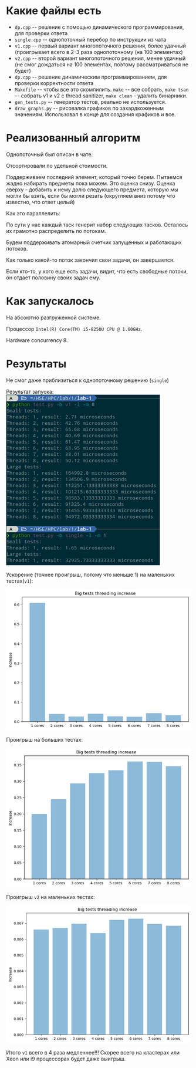 # Какие файлы есть
* `dp.cpp` -- решение с помощью динамического программирования, для проверки ответа
* `single.cpp` -- однопоточный перебор по инструкции из чата
* `v1.cpp` -- первый вариант многопоточного решения, более удачный (проигрывает всего в 2-3 раза однопоточному (на 100 элементах)
* `v2.cpp` -- второй вариант многопоточного решения, менее удачный (не смог дождаться на 100 элементах, поэтому рассматриваться не будет)
* `dp.cpp` -- решение динамическим программированием, для проверки корректности ответа
* `Makefile` -- чтобы все это скомпилить. `make` -- все собрать, `make tsan` -- собрать v1 и v2 с thread sanitizer,  `make clean` - удалить бинарники.
* `gen_tests.py` -- генератор тестов, реально не используется.
* `draw_graphs.py` -- рисовалка графиков по захардкоженным значениям. Использовал в конце для создания крафиков и все.

# Реализованный алгоритм
Однопоточный был описан в чате:

Отсортировали по удельной стоимости.

Поддерживаем последний элемент, который точно берем. Пытаемся жадно набирать предметы пока можем. Это оценка снизу. Оценка сверху - добавить к нему долю следующего предмета, которую мы могли бы взять, если бы могли резать (округляем вниз потому что известно, что ответ целый)

Как это параллелить:

По сути у нас каждый таск генерит набор следующих тасков. Осталось их грамотно распределить по потокам.

Будем поддерживать атомарный счетчик запущенных и работающих потоков.

Как только какой-то поток закончил свои задачи, он завершается.

Если кто-то, у кого еще есть задачи, видит, что есть свободные потоки, он отдает половину своих задач ему.

# Как запускалось
На абсоютно разгруженной системе.

Процессор `Intel(R) Core(TM) i5-8250U CPU @ 1.60GHz`.

Hardware concurrency 8.

# Результаты
Не смог даже приблизиться к однопоточному решению (`single`)

Результат запуска:
![Run](Pictures/launch_results.png)

Ускорение (точнее проигрыш, потому что меньше 1) на маленьких тестах(`v1`):

![small](Pictures/small_increase.png)

Проигрыш на больших тестах:

![small](Pictures/large_increase.png)

Проигрыш `v2` на маленьких тестах:

![small](Pictures/small_v2_increase.png)

Итого `v1` всего в 4 раза медленнее!!!
Скорее всего на кластерах или Xeon или i9 процессорах будет даже выигрыш.
